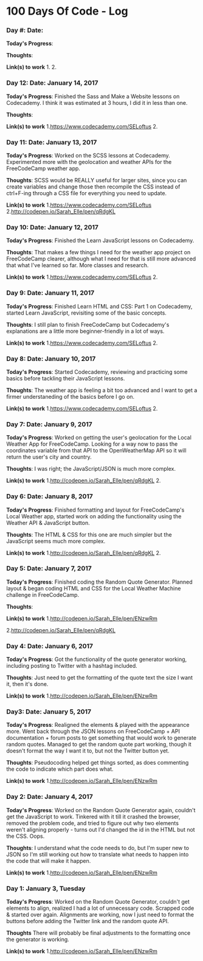 # 100 Days Of Code - Log

### Day #: Date: 

**Today's Progress**:

**Thoughts**:

**Link(s) to work**
1.
2.

### Day 12: Date: January 14, 2017

**Today's Progress**: Finished the Sass and Make a Website lessons on Codecademy. I think it was estimated at 3 hours, I did it in less than one.

**Thoughts**: 

**Link(s) to work**
1.https://www.codecademy.com/SELoftus
2.

### Day 11: Date: January 13, 2017

**Today's Progress**: Worked on the SCSS lessons at Codecademy. Experimented more with the geolocation and weather APIs for the FreeCodeCamp weather app.

**Thoughts**: SCSS would be REALLY useful for larger sites, since you can create variables and change those then recompile the CSS instead of ctrl+F-ing through a CSS file for everything you need to update. 

**Link(s) to work**
1.https://www.codecademy.com/SELoftus
2.http://codepen.io/Sarah_Elle/pen/qRdgKL

### Day 10: Date: January 12, 2017

**Today's Progress**: Finished the Learn JavaScript lessons on Codecademy.

**Thoughts**: That makes a few things I need for the weather app project on FreeCodeCamp clearer, although what I need for that is still more advanced that what I've learned so far. More classes and research.

**Link(s) to work**
1.https://www.codecademy.com/SELoftus
2.

### Day 9: Date: January 11, 2017

**Today's Progress**: Finished Learn HTML and CSS: Part 1 on Codecademy, started Learn JavaScript, revisiting some of the basic concepts.

**Thoughts**: I still plan to finish FreeCodeCamp but Codecademy's explanations are a little more beginner-friendly in a lot of ways.

**Link(s) to work**
1.https://www.codecademy.com/SELoftus
2.

### Day 8: Date: January 10, 2017

**Today's Progress**: Started Codecademy, reviewing and practicing some basics before tackling their JavaScript lessons. 

**Thoughts**: The weather app is feeling a bit too advanced and I want to get a firmer understaneding of the basics before I go on.

**Link(s) to work**
1.https://www.codecademy.com/SELoftus
2.

### Day 7: Date: January 9, 2017

**Today's Progress**: Worked on getting the user's geolocation for the Local Weather App for FreeCodeCamp. Looking for a way now to pass the coordinates variable from that API to the OpenWeatherMap API so it will return the user's city and country.

**Thoughts**: I was right; the JavaScript/JSON is much more complex.

**Link(s) to work**
1.http://codepen.io/Sarah_Elle/pen/qRdgKL
2.

### Day 6: Date: January 8, 2017

**Today's Progress**: Finished formatting and layout for FreeCodeCamp's Local Weather app, started work on adding the functionality using the Weather API & JavaScript button.

**Thoughts**: The HTML & CSS for this one are much simpler but the JavaScript seems much more complex.

**Link(s) to work**
1.http://codepen.io/Sarah_Elle/pen/qRdgKL
2.

### Day 5: Date: January 7, 2017

**Today's Progress**: Finished coding the Random Quote Generator. Planned layout & began coding HTML and CSS for the Local Weather Machine challenge in FreeCodeCamp.

**Thoughts**:

**Link(s) to work**
1.http://codepen.io/Sarah_Elle/pen/ENzwRm

2.http://codepen.io/Sarah_Elle/pen/qRdgKL

### Day 4: Date: January 6, 2017

**Today's Progress**: Got the functionality of the quote generator working, including posting to Twitter with a hashtag included. 

**Thoughts**: Just need to get the formatting of the quote text the size I want it, then it's done.

**Link(s) to work**
1.http://codepen.io/Sarah_Elle/pen/ENzwRm

### Day3: Date: January 5, 2017

**Today's Progress**: Realigned the elements & played with the appearance more. Went back through the JSON lessons on FreeCodeCamp + API documentation  + forum posts to get something that would work to generate random quotes. Managed to get the random quote part working, though it doesn't format the way I want it to, but not the Twitter button yet.

**Thoughts**: Pseudocoding helped get things sorted, as does commenting the code to indicate which part does what.

**Link(s) to work**
1.http://codepen.io/Sarah_Elle/pen/ENzwRm

### Day 2: Date: January 4, 2017

**Today's Progress**: Worked on the Random Quote Generator again, couldn't get the JavaScript to work. Tinkered with it till it crashed the browser, removed the problem code, and tried to figure out why two elements weren't aligning properly - turns out I'd changed the id in the HTML but not the CSS. Oops.

**Thoughts**: I understand what the code needs to do, but I'm super new to JSON so I'm still working out how to translate what needs to happen into the code that will make it happen.

**Link(s) to work**
1.http://codepen.io/Sarah_Elle/pen/ENzwRm

### Day 1: January 3, Tuesday

**Today's Progress**: Worked on the Random Quote Generator, couldn't get elements to align, realized I had a lot of unnecessary code. Scrapped code & started over again. Alignments are working, now I just need to format the buttons before adding the Twitter link and the random quote API.

**Thoughts** There will probably be final adjustments to the formatting once the generator is working.

**Link(s) to work**
1.http://codepen.io/Sarah_Elle/pen/ENzwRm
